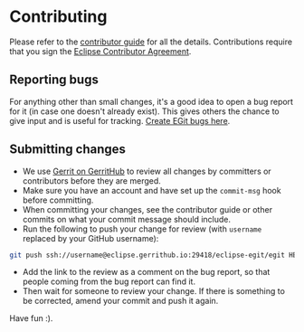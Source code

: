 # Contributing

Please refer to the [contributor guide](https://github.com/eclipse-egit/egit/wiki/Contributor-Guide) for all the details.
Contributions require that you sign the [Eclipse Contributor Agreement](https://www.eclipse.org/legal/ECA.php).

## Reporting bugs

For anything other than small changes, it's a good idea to open a bug
report for it (in case one doesn't already exist). This gives others the
chance to give input and is useful for tracking.
[Create EGit bugs here](https://github.com/eclipse-egit/egit/issues/new/choose).

## Submitting changes

- We use [Gerrit on GerritHub](https://eclipse.gerrithub.io/q/project:eclipse-egit/egit+status:open)
  to review all changes by committers or contributors before they are merged.
- Make sure you have an account and have set up the `commit-msg` hook
before committing.
- When committing your changes, see the contributor guide or other commits
on what your commit message should include.
- Run the following to push your change for review (with `username`
replaced by your GitHub username):

```bash
git push ssh://username@eclipse.gerrithub.io:29418/eclipse-egit/egit HEAD:refs/for/master
```

- Add the link to the review as a comment on the bug report, so that
people coming from the bug report can find it.
- Then wait for someone to review your change. If there is something to be
corrected, amend your commit and push it again.

Have fun :).
